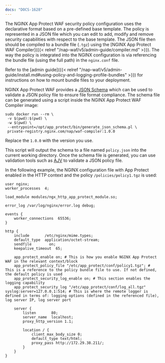 ```yaml
---
docs: "DOCS-1628"
---
```


The NGINX App Protect WAF security policy configuration uses the declarative format based on a pre-defined base template. The policy is represented in a JSON file which you can edit to add, modify and remove security capabilities with respect to the base template. The JSON file then should be compiled to a bundle file (`.tgz`) using the [NGINX App Protect WAF Compiler]({{< relref "/nap-waf/v5/admin-guide/compiler.md" >}}). The way the policy is integrated into the NGINX configuration is via referencing the bundle file (using the full path) in the `nginx.conf` file.

Refer to the [admin guide]({{< relref "/nap-waf/v5/admin-guide/install.md#using-policy-and-logging-profile-bundles" >}}) for instructions on how to mount bundle files to your deployment.

NGINX App Protect WAF provides a [JSON Schema](https://json-schema.org/) which can be used to validate a JSON policy file to ensure file format compliance. The schema file can be generated using a script inside the NGINX App Protect WAF Compiler image:

```shell
sudo docker run --rm \
 -v $(pwd):$(pwd) \
 -w $(pwd) \
 --entrypoint=/opt/app_protect/bin/generate_json_schema.pl \
 private-registry.nginx.com/nap/waf-compiler:1.0.0
```

Replace the `1.0.0` with the version you use.

This script will output the schema to a file named `policy.json` into the current working directory. Once the schema file is generated, you can use validation tools such as [AJV](https://ajv.js.org/standalone.html) to validate a JSON policy file.

In the following example, the NGINX configuration file with App Protect enabled in the HTTP context and the policy `/policies/policy1.tgz` is used:

```nginx
user nginx;
worker_processes  4;

load_module modules/ngx_http_app_protect_module.so;

error_log /var/log/nginx/error.log debug;

events {
    worker_connections  65536;
}

http {
    include       /etc/nginx/mime.types;
    default_type  application/octet-stream;
    sendfile        on;
    keepalive_timeout  65;

    app_protect_enable on; # This is how you enable NGINX App Protect WAF in the relevant context/block
    app_protect_policy_file "/etc/app_protect/conf/policy1.tgz"; # This is a reference to the policy bundle file to use. If not defined, the default policy is used
    app_protect_security_log_enable on; # This section enables the logging capability
    app_protect_security_log "/etc/app_protect/conf/log_all.tgz" syslog:server=127.0.0.1:514; # This is where the remote logger is defined in terms of: logging options (defined in the referenced file), log server IP, log server port

    server {
        listen       80;
        server_name  localhost;
        proxy_http_version 1.1;

        location / {
            client_max_body_size 0;
            default_type text/html;
            proxy_pass http://172.29.38.211/;
        }
    }
}
```
